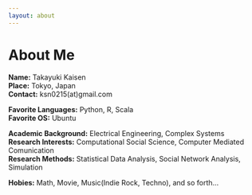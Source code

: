 ```yaml
---
layout: about
---
```

# About Me

**Name:**    Takayuki Kaisen  
**Place:**   Tokyo, Japan  
**Contact:** ksn0215(at)gmail.com  

**Favorite Languages:** Python, R, Scala  
**Favorite OS:** Ubuntu


**Academic Background:** Electrical Engineering, Complex Systems  
**Research Interests:** Computational Social Science, Computer Mediated Comunication  
**Research Methods:** Statistical Data Analysis, Social Network Analysis, Simulation  


**Hobies:** Math, Movie, Music(Indie Rock, Techno), and so forth...

